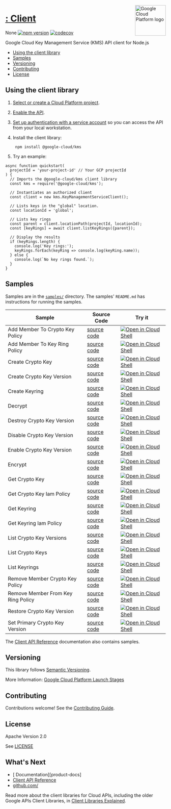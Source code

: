 [//]: # "This README.md file is auto-generated, all changes to this file will be lost."
[//]: # "To regenerate it, use `python -m synthtool`."
<img src="https://avatars2.githubusercontent.com/u/2810941?v=3&s=96" alt="Google Cloud Platform logo" title="Google Cloud Platform" align="right" height="96" width="96"/>

# [:  Client](https://github.com/)

None
[![npm version](https://img.shields.io/npm/v/@google-cloud/kms.svg)](https://www.npmjs.org/package/@google-cloud/kms)
[![codecov](https://img.shields.io/codecov/c/github//master.svg?style=flat)](https://codecov.io/gh/)


Google Cloud Key Management Service (KMS) API client for Node.js


* [Using the client library](#using-the-client-library)
* [Samples](#samples)
* [Versioning](#versioning)
* [Contributing](#contributing)
* [License](#license)

## Using the client library

1.  [Select or create a Cloud Platform project][projects].
1.  [Enable the  API][enable_api].
1.  [Set up authentication with a service account][auth] so you can access the
    API from your local workstation.

1. Install the client library:

        npm install @google-cloud/kms


1. Try an example:

```
async function quickstart(
  projectId = 'your-project-id' // Your GCP projectId
) {
  // Imports the @google-cloud/kms client library
  const kms = require('@google-cloud/kms');

  // Instantiates an authorized client
  const client = new kms.KeyManagementServiceClient();

  // Lists keys in the "global" location.
  const locationId = 'global';

  // Lists key rings
  const parent = client.locationPath(projectId, locationId);
  const [keyRings] = await client.listKeyRings({parent});

  // Display the results
  if (keyRings.length) {
    console.log('Key rings:');
    keyRings.forEach(keyRing => console.log(keyRing.name));
  } else {
    console.log(`No key rings found.`);
  }
}

```



## Samples

Samples are in the [`samples/`](https://github.com//tree/master/samples) directory. The samples' `README.md`
has instructions for running the samples.

| Sample                      | Source Code                       | Try it |
| --------------------------- | --------------------------------- | ------ |
| Add Member To Crypto Key Policy | [source code](https://github.com//blob/master/samples/addMemberToCryptoKeyPolicy.js) | [![Open in Cloud Shell][shell_img]](https://console.cloud.google.com/cloudshell/open?git_repo=https://github.com/&page=editor&open_in_editor=samples/addMemberToCryptoKeyPolicy.js,samples/README.md) |
| Add Member To Key Ring Policy | [source code](https://github.com//blob/master/samples/addMemberToKeyRingPolicy.js) | [![Open in Cloud Shell][shell_img]](https://console.cloud.google.com/cloudshell/open?git_repo=https://github.com/&page=editor&open_in_editor=samples/addMemberToKeyRingPolicy.js,samples/README.md) |
| Create Crypto Key | [source code](https://github.com//blob/master/samples/createCryptoKey.js) | [![Open in Cloud Shell][shell_img]](https://console.cloud.google.com/cloudshell/open?git_repo=https://github.com/&page=editor&open_in_editor=samples/createCryptoKey.js,samples/README.md) |
| Create Crypto Key Version | [source code](https://github.com//blob/master/samples/createCryptoKeyVersion.js) | [![Open in Cloud Shell][shell_img]](https://console.cloud.google.com/cloudshell/open?git_repo=https://github.com/&page=editor&open_in_editor=samples/createCryptoKeyVersion.js,samples/README.md) |
| Create Keyring | [source code](https://github.com//blob/master/samples/createKeyring.js) | [![Open in Cloud Shell][shell_img]](https://console.cloud.google.com/cloudshell/open?git_repo=https://github.com/&page=editor&open_in_editor=samples/createKeyring.js,samples/README.md) |
| Decrypt | [source code](https://github.com//blob/master/samples/decrypt.js) | [![Open in Cloud Shell][shell_img]](https://console.cloud.google.com/cloudshell/open?git_repo=https://github.com/&page=editor&open_in_editor=samples/decrypt.js,samples/README.md) |
| Destroy Crypto Key Version | [source code](https://github.com//blob/master/samples/destroyCryptoKeyVersion.js) | [![Open in Cloud Shell][shell_img]](https://console.cloud.google.com/cloudshell/open?git_repo=https://github.com/&page=editor&open_in_editor=samples/destroyCryptoKeyVersion.js,samples/README.md) |
| Disable Crypto Key Version | [source code](https://github.com//blob/master/samples/disableCryptoKeyVersion.js) | [![Open in Cloud Shell][shell_img]](https://console.cloud.google.com/cloudshell/open?git_repo=https://github.com/&page=editor&open_in_editor=samples/disableCryptoKeyVersion.js,samples/README.md) |
| Enable Crypto Key Version | [source code](https://github.com//blob/master/samples/enableCryptoKeyVersion.js) | [![Open in Cloud Shell][shell_img]](https://console.cloud.google.com/cloudshell/open?git_repo=https://github.com/&page=editor&open_in_editor=samples/enableCryptoKeyVersion.js,samples/README.md) |
| Encrypt | [source code](https://github.com//blob/master/samples/encrypt.js) | [![Open in Cloud Shell][shell_img]](https://console.cloud.google.com/cloudshell/open?git_repo=https://github.com/&page=editor&open_in_editor=samples/encrypt.js,samples/README.md) |
| Get Crypto Key | [source code](https://github.com//blob/master/samples/getCryptoKey.js) | [![Open in Cloud Shell][shell_img]](https://console.cloud.google.com/cloudshell/open?git_repo=https://github.com/&page=editor&open_in_editor=samples/getCryptoKey.js,samples/README.md) |
| Get Crypto Key Iam Policy | [source code](https://github.com//blob/master/samples/getCryptoKeyIamPolicy.js) | [![Open in Cloud Shell][shell_img]](https://console.cloud.google.com/cloudshell/open?git_repo=https://github.com/&page=editor&open_in_editor=samples/getCryptoKeyIamPolicy.js,samples/README.md) |
| Get Keyring | [source code](https://github.com//blob/master/samples/getKeyring.js) | [![Open in Cloud Shell][shell_img]](https://console.cloud.google.com/cloudshell/open?git_repo=https://github.com/&page=editor&open_in_editor=samples/getKeyring.js,samples/README.md) |
| Get Keyring Iam Policy | [source code](https://github.com//blob/master/samples/getKeyringIamPolicy.js) | [![Open in Cloud Shell][shell_img]](https://console.cloud.google.com/cloudshell/open?git_repo=https://github.com/&page=editor&open_in_editor=samples/getKeyringIamPolicy.js,samples/README.md) |
| List Crypto Key Versions | [source code](https://github.com//blob/master/samples/listCryptoKeyVersions.js) | [![Open in Cloud Shell][shell_img]](https://console.cloud.google.com/cloudshell/open?git_repo=https://github.com/&page=editor&open_in_editor=samples/listCryptoKeyVersions.js,samples/README.md) |
| List Crypto Keys | [source code](https://github.com//blob/master/samples/listCryptoKeys.js) | [![Open in Cloud Shell][shell_img]](https://console.cloud.google.com/cloudshell/open?git_repo=https://github.com/&page=editor&open_in_editor=samples/listCryptoKeys.js,samples/README.md) |
| List Keyrings | [source code](https://github.com//blob/master/samples/listKeyrings.js) | [![Open in Cloud Shell][shell_img]](https://console.cloud.google.com/cloudshell/open?git_repo=https://github.com/&page=editor&open_in_editor=samples/listKeyrings.js,samples/README.md) |
| Remove Member Crypto Key Policy | [source code](https://github.com//blob/master/samples/removeMemberCryptoKeyPolicy.js) | [![Open in Cloud Shell][shell_img]](https://console.cloud.google.com/cloudshell/open?git_repo=https://github.com/&page=editor&open_in_editor=samples/removeMemberCryptoKeyPolicy.js,samples/README.md) |
| Remove Member From Key Ring Policy | [source code](https://github.com//blob/master/samples/removeMemberFromKeyRingPolicy.js) | [![Open in Cloud Shell][shell_img]](https://console.cloud.google.com/cloudshell/open?git_repo=https://github.com/&page=editor&open_in_editor=samples/removeMemberFromKeyRingPolicy.js,samples/README.md) |
| Restore Crypto Key Version | [source code](https://github.com//blob/master/samples/restoreCryptoKeyVersion.js) | [![Open in Cloud Shell][shell_img]](https://console.cloud.google.com/cloudshell/open?git_repo=https://github.com/&page=editor&open_in_editor=samples/restoreCryptoKeyVersion.js,samples/README.md) |
| Set Primary Crypto Key Version | [source code](https://github.com//blob/master/samples/setPrimaryCryptoKeyVersion.js) | [![Open in Cloud Shell][shell_img]](https://console.cloud.google.com/cloudshell/open?git_repo=https://github.com/&page=editor&open_in_editor=samples/setPrimaryCryptoKeyVersion.js,samples/README.md) |



The [  Client API Reference][client-docs] documentation
also contains samples.

## Versioning

This library follows [Semantic Versioning](http://semver.org/).






More Information: [Google Cloud Platform Launch Stages][launch_stages]

[launch_stages]: https://cloud.google.com/terms/launch-stages

## Contributing

Contributions welcome! See the [Contributing Guide](https://github.com//blob/master/CONTRIBUTING.md).

## License

Apache Version 2.0

See [LICENSE](https://github.com//blob/master/LICENSE)

## What's Next

* [ Documentation][product-docs]
* [  Client API Reference][client-docs]
* [github.com/](https://github.com/)

Read more about the client libraries for Cloud APIs, including the older
Google APIs Client Libraries, in [Client Libraries Explained][explained].

[explained]: https://cloud.google.com/apis/docs/client-libraries-explained

[client-docs]: 
[product-docs]: 
[shell_img]: https://gstatic.com/cloudssh/images/open-btn.png
[projects]: https://console.cloud.google.com/project
[billing]: https://support.google.com/cloud/answer/6293499#enable-billing
[enable_api]: https://console.cloud.google.com/flows/enableapi?apiid=
[auth]: https://cloud.google.com/docs/authentication/getting-started